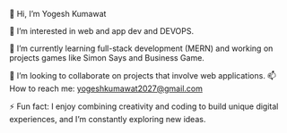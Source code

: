 👋 Hi, I’m Yogesh Kumawat

👀 I’m interested in web and app dev and DEVOPS.

🌱 I’m currently learning full-stack development (MERN) and working on projects games like Simon Says and Business Game. 

💞️ I’m looking to collaborate on projects that involve web applications. 📫 How to reach me: yogeshkumawat2027@gmail.com

⚡ Fun fact: I enjoy combining creativity and coding to build unique digital experiences, and I’m constantly exploring new ideas.
